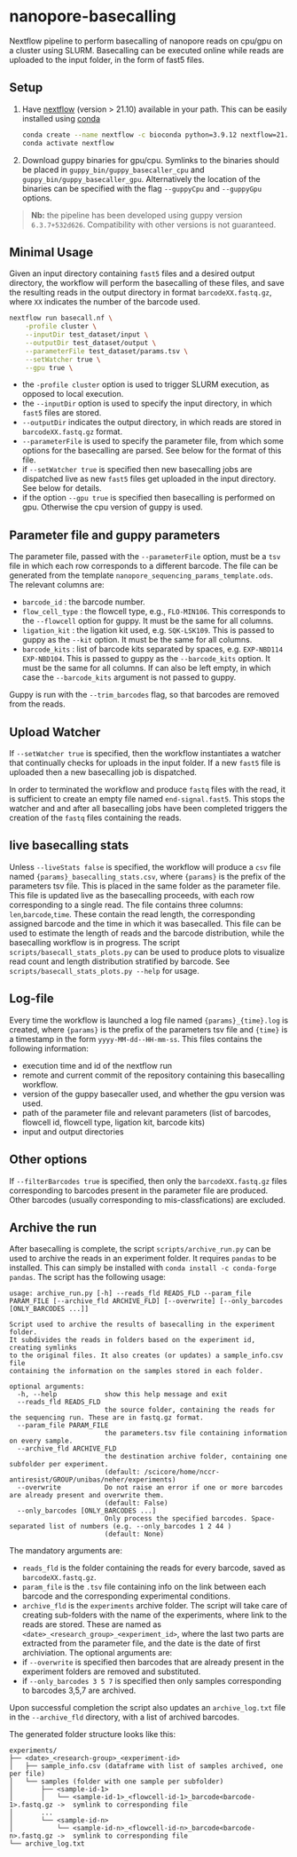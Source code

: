 # nanopore-basecalling
Nextflow pipeline to perform basecalling of nanopore reads on cpu/gpu on a cluster using SLURM.
Basecalling can be executed online while reads are uploaded to the input folder, in the form of fast5 files.

## Setup

1. Have [nextflow](https://www.nextflow.io/) (version > 21.10) available in your path. This can be easily installed using [conda](https://docs.conda.io/projects/conda/en/latest/user-guide/install/index.html)
    ```bash
    conda create --name nextflow -c bioconda python=3.9.12 nextflow=21.10
    conda activate nextflow
    ```
2. Download guppy binaries for gpu/cpu. Symlinks to the binaries should be placed in `guppy_bin/guppy_basecaller_cpu` and `guppy_bin/guppy_basecaller_gpu`. Alternatively the location of the binaries can be specified with the flag `--guppyCpu` and `--guppyGpu` options.

> **Nb:** the pipeline has been developed using guppy version `6.3.7+532d626`. Compatibility with other versions is not guaranteed.

## Minimal Usage

Given an input directory containing `fast5` files and a desired output directory, the workflow will perform the basecalling of these files, and save the resulting reads in the output directory in format `barcodeXX.fastq.gz`, where `XX` indicates the number of the barcode used.

```bash
nextflow run basecall.nf \
    -profile cluster \
    --inputDir test_dataset/input \
    --outputDir test_dataset/output \
    --parameterFile test_dataset/params.tsv \
    --setWatcher true \
    --gpu true \
```

- the `-profile cluster` option is used to trigger SLURM execution, as opposed to local execution.
- the `--inputDir` option is used to specify the input directory, in which `fast5` files are stored.
- `--outputDir` indicates the output directory, in which reads are stored in `barcodeXX.fastq.gz` format.
- `--parameterFile` is used to specify the parameter file, from which some options for the basecalling are parsed. See below for the format of this file.
- if `--setWatcher true` is specified then new basecalling jobs are dispatched live as new `fast5` files get uploaded in the input directory. See below for details.
- if the option `--gpu true` is specified then basecalling is performed on gpu. Otherwise the cpu version of guppy is used.

## Parameter file and guppy parameters

The parameter file, passed with the `--parameterFile` option, must be a `tsv` file in which each row corresponds to a different barcode. The file can be generated from the template `nanopore_sequencing_params_template.ods`. The relevant columns are:

- `barcode_id` : the barcode number.
- `flow_cell_type` : the flowcell type, e.g., `FLO-MIN106`. This corresponds to the `--flowcell` option for guppy. It must be the same for all columns.
- `ligation_kit` : the ligation kit used, e.g. `SQK-LSK109`. This is passed to guppy as the `--kit` option. It must be the same for all columns.
- `barcode_kits` : list of barcode kits separated by spaces, e.g. `EXP-NBD114 EXP-NBD104`. This is passed to guppy as the `--barcode_kits` option. It must be the same for all columns. If can also be left empty, in which case the `--barcode_kits` argument is not passed to guppy.

Guppy is run with the `--trim_barcodes` flag, so that barcodes are removed from the reads.

## Upload Watcher

If `--setWatcher true` is specified, then the workflow instantiates a watcher that continually checks for uploads in the input folder. If a new `fast5` file is uploaded then a new basecalling job is dispatched.

In order to terminated the workflow and produce `fastq` files with the read, it is sufficient to create an empty file named `end-signal.fast5`. This stops the watcher and and after all basecalling jobs have been completed triggers the creation of the `fastq` files containing the reads.

## live basecalling stats

Unless `--liveStats false` is specified, the workflow will produce a `csv` file named `{params}_basecalling_stats.csv`, where `{params}` is the prefix of the parameters tsv file. This is placed in the same folder as the parameter file. This file is updated live as the basecalling proceeds, with each row corresponding to a single read. The file contains three columns: `len`,`barcode`,`time`. These contain the read length, the corresponding assigned barcode and the time in which it was basecalled.
This file can be used to estimate the length of reads and the barcode distribution, while the basecalling workflow is in progress. The script `scripts/basecall_stats_plots.py` can be used to produce plots to visualize read count and length distribution stratified by barcode. See `scripts/basecall_stats_plots.py --help` for usage.

## Log-file

Every time the workflow is launched a log file named `{params}_{time}.log` is created, where `{params}` is the prefix of the parameters tsv file and `{time}` is a timestamp in the form `yyyy-MM-dd--HH-mm-ss`. This files contains the following information: 

- execution time and id of the nextflow run
- remote and current commit of the repository containing this basecalling workflow.
- version of the guppy basecaller used, and whether the gpu version was used.
- path of the parameter file and relevant parameters (list of barcodes, flowcell id, flowcell type, ligation kit, barcode kits)
- input and output directories

## Other options

If `--filterBarcodes true` is specified, then only the `barcodeXX.fastq.gz` files corresponding to barcodes present in the parameter file are produced. Other barcodes (usually corresponding to mis-classfications) are excluded.

## Archive the run

After basecalling is complete, the script `scripts/archive_run.py` can be used to archive the reads in an experiment folder.
It requires `pandas` to be installed. This can simply be installed with `conda install -c conda-forge pandas`.
The script has the following usage:

```
usage: archive_run.py [-h] --reads_fld READS_FLD --param_file PARAM_FILE [--archive_fld ARCHIVE_FLD] [--overwrite] [--only_barcodes [ONLY_BARCODES ...]]

Script used to archive the results of basecalling in the experiment folder.
It subdivides the reads in folders based on the experiment id, creating symlinks
to the original files. It also creates (or updates) a sample_info.csv file
containing the information on the samples stored in each folder.

optional arguments:
  -h, --help            show this help message and exit
  --reads_fld READS_FLD
                        the source folder, containing the reads for the sequencing run. These are in fastq.gz format.
  --param_file PARAM_FILE
                        the parameters.tsv file containing information on every sample.
  --archive_fld ARCHIVE_FLD
                        the destination archive folder, containing one subfolder per experiment.
                        (default: /scicore/home/nccr-antiresist/GROUP/unibas/neher/experiments)
  --overwrite           Do not raise an error if one or more barcodes are already present and overwrite them.
                        (default: False)
  --only_barcodes [ONLY_BARCODES ...]
                        Only process the specified barcodes. Space-separated list of numbers (e.g. --only_barcodes 1 2 44 )
                        (default: None)
```

The mandatory arguments are:
- `reads_fld` is the folder containing the reads for every barcode, saved as `barcodeXX.fastq.gz`.
- `param_file` is the `.tsv` file containing info on the link between each barcode and the corresponding experimental conditions.
- `archive_fld` is the `experiments` archive folder. The script will take care of creating sub-folders with the name of the experiments, where link to the reads are stored. These are named as `<date>_<research_group>_<experiment_id>`, where the last two parts are extracted from the parameter file, and the date is the date of first archiviation.
The optional arguments are:
- if `--overwrite` is specified then barcodes that are already present in the experiment folders are removed and substituted.
- if `--only_barcodes 3 5 7` is specified then only samples corresponding to barcodes 3,5,7 are archived.

Upon successful completion the script also updates an `archive_log.txt` file in the `--archive_fld` directory, with a list of archived barcodes.

The generated folder structure looks like this:

```
experiments/
├── <date>_<research-group>_<experiment-id>
│   ├── sample_info.csv (dataframe with list of samples archived, one per file)
│   └── samples (folder with one sample per subfolder)
│       ├── <sample-id-1>
│       │   └── <sample-id-1>_<flowcell-id-1>_barcode<barcode-1>.fastq.gz ->  symlink to corresponding file
│       ...
│       └── <sample-id-n>
│           └── <sample-id-n>_<flowcell-id-n>_barcode<barcode-n>.fastq.gz ->  symlink to corresponding file
└── archive_log.txt
```
